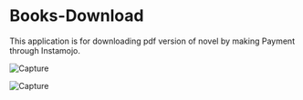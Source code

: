 # Books-Download

This application is for downloading pdf version of novel by making Payment through Instamojo.


![Capture](https://user-images.githubusercontent.com/64145252/102104744-8d13eb80-3e54-11eb-9edd-bf7f1041d3e2.PNG)



![Capture](https://user-images.githubusercontent.com/64145252/102105077-f4ca3680-3e54-11eb-956f-f14da6ed15e3.PNG)

